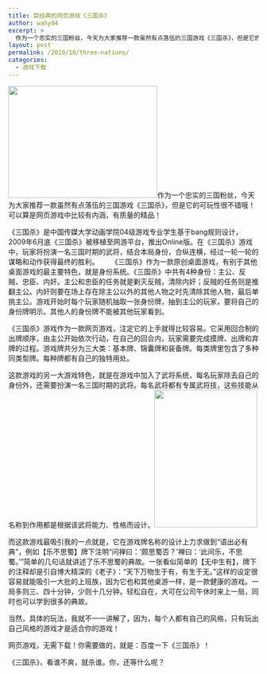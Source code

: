 ```yaml
---
title: 巨经典的网页游戏《三国杀》
author: wahyd4
excerpt: >
  作为一个忠实的三国粉丝，今天为大家推荐一款虽然有点落伍的三国游戏《三国杀》，但是它的可玩性很不错哦！可以算是网页游戏中比较有内涵，有质量的精品！
layout: post
permalink: /2010/10/three-nations/
categories:
  - 游戏下载
---
```

[][1]

[<img class="alignleft size-medium wp-image-578" title="f2264e2cd53cfcde8813996f" src="http://www.junv.info/wp-content/uploads/2010/10/f2264e2cd53cfcde8813996f-300x225.jpg" alt="" width="300" height="225" />][2]作为一个忠实的三国粉丝，今天为大家推荐一款虽然有点落伍的三国游戏《三国杀》，但是它的可玩性很不错哦！可以算是网页游戏中比较有内涵，有质量的精品！

《三国杀》是中国传媒大学动画学院04级游戏专业学生基于bang规则设计，2009年6月底《三国杀》被移植至网游平台，推出Online版。在《三国杀》游戏中，玩家将扮演一名三国时期的武将，结合本局身份，合纵连横，经过一轮一轮的谋略和动作获得最终的胜利。 　　《三国杀》作为一款原创桌面游戏，有别于其他桌面游戏的最主要特色，就是身份系统。《三国杀》中共有4种身份：主公、反贼、忠臣、内奸。主公和忠臣的任务就是剿灭反贼，清除内奸；反贼的任务则是推翻主公。内奸则要在场上存在除主公以外的其他人物之时先清除其他人物，最后单挑主公。游戏开始时每个玩家随机抽取一张身份牌，抽到主公的玩家，要将自己的身份牌明示。其他人的身份牌不能被其他玩家看到。

《三国杀》游戏作为一款网页游戏，注定它的上手就得比较容易。它采用回合制的出牌顺序，由主公开始依次行动，在自己的回合内，玩家需要完成摸牌、出牌和弃牌的过程。游戏牌共分为三大类：基本牌、锦囊牌和装备牌。每类牌里包含了多种同类型牌。每种牌都有自己的独特用处。

这款游戏的另一大游戏特色，就是在游戏中加入了武将系统，每名玩家除去自己的身份外，还需要扮演一名三国时期的武将。每名武将都有专属武将技，这些技能从名称到作用都是根据该武将能力、性格而设计。[<img class="alignright size-full wp-image-571" title="图片2" src="http://www.junv.info/wp-content/uploads/2010/10/图片2.jpg" alt="" width="207" height="277" />][3]

而这款游戏最吸引我的一点就是，它在游戏牌名称的设计上力求做到“语出必有典”，例如【乐不思蜀】牌下注明“问禅曰：‘颇思蜀否？’禅曰：‘此间乐，不思蜀。’”简单的几句话就讲述了乐不思蜀的典故。一张看似简单的【无中生有】，牌下的注释却是引自博大精深的《老子》：“天下万物生于有，有生于无。”这样的设定很容易就能吸引一大批的上班族，因为它也和其他桌游一样，是一款健康的游戏。一局多则三、四十分钟，少则十几分钟。轻松自在，大可在公司午休时来上一局，同时也可以学到很多的典故。

当然，具体的玩法，我就不一一讲解了，因为，每个人都有自己的风格，只有玩出自己风格的游戏才是适合你的游戏！

网页游戏，无需下载！你需要做的，就是：百度一下《三国杀》！

《三国杀》，看谁不爽，就杀谁。你，还等什么呢？

 [1]: http://www.junv.info/wp-content/uploads/2010/10/图片1.jpg
 [2]: http://www.junv.info/wp-content/uploads/2010/10/f2264e2cd53cfcde8813996f.jpg
 [3]: http://www.junv.info/wp-content/uploads/2010/10/图片2.jpg